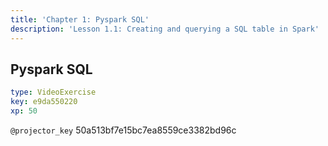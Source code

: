 ```yaml
---
title: 'Chapter 1: Pyspark SQL'
description: 'Lesson 1.1: Creating and querying a SQL table in Spark'
---
```


## Pyspark SQL

```yaml
type: VideoExercise
key: e9da550220
xp: 50
```

`@projector_key`
50a513bf7e15bc7ea8559ce3382bd96c
